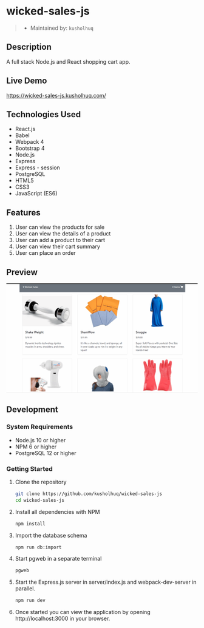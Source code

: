 # wicked-sales-js
> - Maintained by: `kusholhuq`

## Description
A full stack Node.js and React shopping cart app.

## Live Demo
https://wicked-sales-js.kusholhuq.com/


## Technologies Used
  - React.js
  - Babel
  - Webpack 4
  - Bootstrap 4
  - Node.js
  - Express
  - Express - session
  - PostgreSQL
  - HTML5
  - CSS3
  - JavaScript (ES6)


  ## Features
 1. User can view the products for sale
 1. User can view the details of a product
 1. User can add a product to their cart
 1. User can view their cart summary
 1. User can place an order

 ## Preview
 <img src="example.gif">

 ## Development
 ### System Requirements
 - Node.js 10 or higher
 - NPM 6 or higher
 - PostgreSQL 12 or higher
 ### Getting Started
 1. Clone the repository
    ``` bash
    git clone https://github.com/kusholhuq/wicked-sales-js
    cd wicked-sales-js
    ```
 1. Install all dependencies with NPM
    ``` bash
    npm install
    ```
 1. Import the database schema
    ``` bash
    npm run db:import
    ```
 1. Start pgweb in a separate terminal
    ``` bash
    pgweb
    ```
 1. Start the Express.js server in server/index.js and webpack-dev-server in parallel.
    ``` bash
    npm run dev
    ```
 1. Once started you can view the application by opening http://localhost:3000 in your browser.
